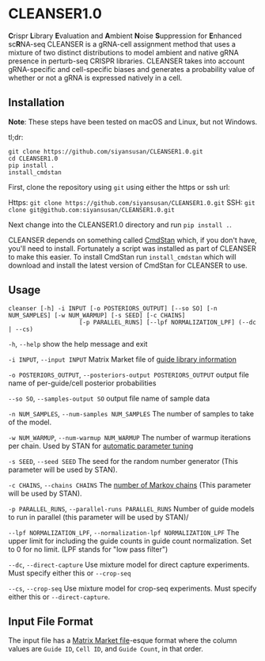 # CLEANSER1.0

**C**rispr **L**ibrary **E**valuation and **A**mbient **N**oise **S**uppression for **E**nhanced sc**R**NA-seq
CLEANSER is a gRNA-cell assignment method that uses a mixture of two distinct distributions to model ambient and native gRNA presence in perturb-seq CRISPR libraries. CLEANSER takes into account gRNA-specific and cell-specific biases and generates a probability value of whether or not a gRNA is expressed natively in a cell.

## Installation

**Note**: These steps have been tested on macOS and Linux, but not Windows.

tl;dr:

    git clone https://github.com/siyansusan/CLEANSER1.0.git
    cd CLEANSER1.0
    pip install .
    install_cmdstan

First, clone the repository using `git` using either the https or ssh url:

Https: `git clone https://github.com/siyansusan/CLEANSER1.0.git`
SSH: `git clone git@github.com:siyansusan/CLEANSER1.0.git`

Next change into the CLEANSER1.0 directory and run `pip install .`.

CLEANSER depends on something called [CmdStan](https://mc-stan.org/docs/cmdstan-guide/index.html) which, if you don't have, you'll need to install. Fortunately a script was installed as part of CLEANSER to make this easier. To install CmdStan run `install_cmdstan` which will download and install the latest version of CmdStan for CLEANSER to use.

## Usage

    cleanser [-h] -i INPUT [-o POSTERIORS_OUTPUT] [--so SO] [-n NUM_SAMPLES] [-w NUM_WARMUP] [-s SEED] [-c CHAINS]
                        [-p PARALLEL_RUNS] [--lpf NORMALIZATION_LPF] (--dc | --cs)

`-h`, `--help` show the help message and exit

`-i INPUT`, `--input INPUT` Matrix Market file of [guide library information]()

`-o POSTERIORS_OUTPUT`, `--posteriors-output POSTERIORS_OUTPUT` output file name of per-guide/cell posterior probabilities

`--so SO`, `--samples-output SO` output file name of sample data

`-n NUM_SAMPLES`, `--num-samples NUM_SAMPLES` The number of samples to take of the model.

`-w NUM_WARMUP`, `--num-warmup NUM_WARMUP` The number of warmup iterations per chain. Used by STAN for [automatic parameter tuning](https://mc-stan.org/docs/reference-manual/hmc-algorithm-parameters.html#automatic-parameter-tuning)

`-s SEED`, `--seed SEED` The seed for the random number generator (This parameter will be used by STAN).

`-c CHAINS`, `--chains CHAINS` The [number of Markov chains](https://mc-stan.org/docs/cmdstan-guide/mcmc-intro.html#multi-chain-sampling) (This parameter will be used by STAN).

`-p PARALLEL_RUNS`, `--parallel-runs PARALLEL_RUNS` Number of guide models to run in parallel (this parameter will be used by STAN)/

`--lpf NORMALIZATION_LPF`, `--normalization-lpf NORMALIZATION_LPF` The upper limit for including the guide counts in guide count normalization. Set to 0 for no limit. (LPF stands for "low pass filter")

`--dc`, `--direct-capture` Use mixture model for direct capture experiments. Must specify either this or `--crop-seq`

`--cs`, `--crop-seq` Use mixture model for crop-seq experiments. Must specify either this or `--direct-capture`.

## Input File Format

The input file has a [Matrix Market file](https://math.nist.gov/MatrixMarket/formats.html#MMformat)-esque format where the column values are `Guide ID`, `Cell ID`, and `Guide Count`, in that order.
